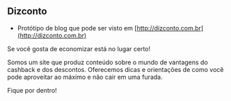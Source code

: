 ## Dizconto

 * Protótipo de blog que pode ser visto em [http://dizconto.com.br](http://dizconto.com.br)

Se você gosta de economizar está no lugar certo!

Somos um site que produz conteúdo sobre o mundo de vantagens do cashback e dos descontos.
Oferecemos dicas e orientações de como você pode aproveitar ao máximo e não cair em uma furada.

Fique por dentro!
